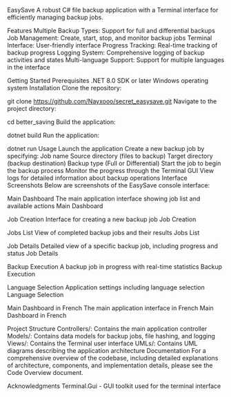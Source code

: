 EasySave
A robust C# file backup application with a Terminal interface for efficiently managing backup jobs.

Features
Multiple Backup Types: Support for full and differential backups
Job Management: Create, start, stop, and monitor backup jobs
Terminal Interface: User-friendly interface 
Progress Tracking: Real-time tracking of backup progress
Logging System: Comprehensive logging of backup activities and states
Multi-language Support: Support for multiple languages in the interface

Getting Started
Prerequisites
.NET 8.0 SDK or later
Windows operating system
Installation
Clone the repository:

git clone https://github.com/Nayxooo/secret_easysave.git
Navigate to the project directory:

cd better_saving
Build the application:

dotnet build
Run the application:

dotnet run
Usage
Launch the application
Create a new backup job by specifying:
Job name
Source directory (files to backup)
Target directory (backup destination)
Backup type (Full or Differential)
Start the job to begin the backup process
Monitor the progress through the Terminal GUI
View logs for detailed information about backup operations
Interface Screenshots
Below are screenshots of the EasySave console interface:

Main Dashboard
The main application interface showing job list and available actions Main Dashboard

Job Creation
Interface for creating a new backup job Job Creation

Jobs List
View of completed backup jobs and their results Jobs List

Job Details
Detailed view of a specific backup job, including progress and status Job Details

Backup Execution
A backup job in progress with real-time statistics Backup Execution

Language Selection
Application settings including language selection Language Selection

Main Dashboard in French
The main application interface in French Main Dashboard in French

Project Structure
Controllers/: Contains the main application controller
Models/: Contains data models for backup jobs, file hashing, and logging
Views/: Contains the Terminal user interface
UMLs/: Contains UML diagrams describing the application architecture
Documentation
For a comprehensive overview of the codebase, including detailed explanations of architecture, components, and implementation details, please see the Code Overview document.

Acknowledgments
Terminal.Gui - GUI toolkit used for the terminal interface
